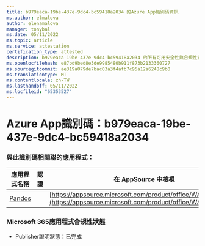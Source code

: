 ```yaml
---
title: b979eaca-19be-437e-9dc4-bc59418a2034 的Azure App識別碼資訊
ms.author: elmalova
author: elenamalova
manager: tonybal
ms.date: 05/11/2022
ms.topic: article
ms.service: attestation
certification_type: attested
description: b979eaca-19be-437e-9dc4-bc59418a2034 的所有可用安全性與合規性資訊。
ms.openlocfilehash: e87bd9bed8e3de9985480b911f873b2133360727
ms.sourcegitcommit: ae319a079de7bac03a3f4afb7c95a12a6248c9b0
ms.translationtype: MT
ms.contentlocale: zh-TW
ms.lasthandoff: 05/11/2022
ms.locfileid: "65353527"
---
```

# <a name="azure-app-id-b979eaca-19be-437e-9dc4-bc59418a2034"></a>Azure App識別碼：b979eaca-19be-437e-9dc4-bc59418a2034


### <a name="apps-associated-with-this-id"></a>與此識別碼相關聯的應用程式：
| **應用程式名稱** | **認證** | **在 AppSource 中檢視** |
|--------------|---------------|-----------------------|
| [Pandos](../forward/WA200003534.md) |  | [https://appsource.microsoft.com/product/office/WA200003534](https://appsource.microsoft.com/product/office/WA200003534) |

### <a name="microsoft-365-app-compliance-status"></a>Microsoft 365應用程式合規性狀態
- Publisher證明狀態：已完成

